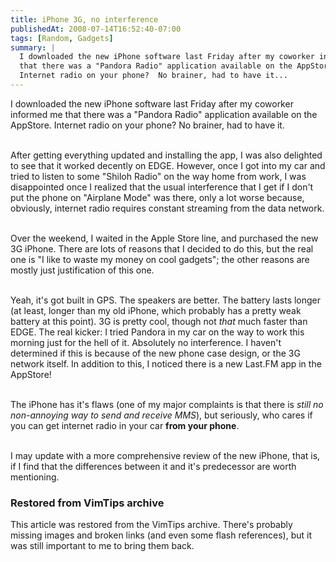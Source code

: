 ```yaml
---
title: iPhone 3G, no interference
publishedAt: 2008-07-14T16:52:40-07:00
tags: [Random, Gadgets]
summary: |
  I downloaded the new iPhone software last Friday after my coworker informed me
  that there was a "Pandora Radio" application available on the AppStore.
  Internet radio on your phone?  No brainer, had to have it...
---
```

I downloaded the new iPhone software last Friday after my coworker informed me
that there was a "Pandora Radio" application available on the AppStore.
Internet radio on your phone?  No brainer, had to have it.<br><br>

After getting everything updated and installing the app, I was also delighted
to see that it worked decently on EDGE.  However, once I got into my car and
tried to listen to some "Shiloh Radio" on the way home from work, I was
disappointed once I realized that the usual interference that I get if I don't
put the phone on "Airplane Mode" was there, only a lot worse because,
obviously, internet radio requires constant streaming from the data
network.<br><br>

Over the weekend, I waited in the Apple Store line, and purchased the new 3G
iPhone.  There are lots of reasons that I decided to do this, but the real one
is "I like to waste my money on cool gadgets"; the other reasons are mostly
just justification of this one.<br><br>

Yeah, it's got built in GPS.  The speakers are better.  The battery lasts
longer (at least, longer than my old iPhone, which probably has a pretty weak
battery at this point).  3G is pretty cool, though not *that* much faster than
EDGE.  The real kicker:  I tried Pandora in my car on the way to work this
morning just for the hell of it.  Absolutely no interference.  I haven't
determined if this is because of the new phone case design, or the 3G network
itself.  In addition to this, I noticed there is a new Last.FM app in the
AppStore!<br><br>

The iPhone has it's flaws (one of my major complaints is that there is <i>still
no non-annoying way to send and receive MMS</i>), but seriously, who cares if
you can get internet radio in your car <b>from your phone</b>.<br><br>

I may update with a more comprehensive review of the new iPhone, that is, if I
find that the differences between it and it's predecessor are worth mentioning.

<div class="restored-from-archive">
  <h3>Restored from VimTips archive</h3>
  <p>
  This article was restored from the VimTips archive. There's probably
  missing images and broken links (and even some flash references), but it
  was still important to me to bring them back.
  </p>
</div>
